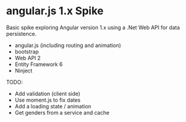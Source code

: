 # angular.js 1.x Spike #
Basic spike exploring Angular version 1.x using a .Net Web API for data persistence.


- angular.js  (including routing and animation)
- bootstrap
- Web API 2
- Entity Framework 6
- Ninject 

TODO:

- Add validation (client side)
- Use moment.js to fix dates
- Add a loading state / animation
- Get genders from a service and cache